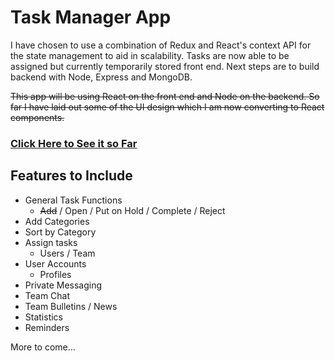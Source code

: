 # Task Manager App

I have chosen to use a combination of Redux and React's context API for the state management to aid in scalability. Tasks are now able to be assigned but currently temporarily stored front end. Next steps are to build backend with Node, Express and MongoDB. 

~~This app will be using React on the front end and Node on the backend. So far I have laid out some of the UI design which I am now converting to React components.~~

### [Click Here to See it so Far](https://dbuzzin.github.io/task-manager-app/)

  

## Features to Include

* General Task Functions 
  * ~~Add~~ / Open / Put on Hold / Complete / Reject
* Add Categories
* Sort by Category
* Assign tasks
  * Users / Team
* User Accounts
  * Profiles
* Private Messaging
* Team Chat
* Team Bulletins / News
* Statistics
* Reminders

More to come...
